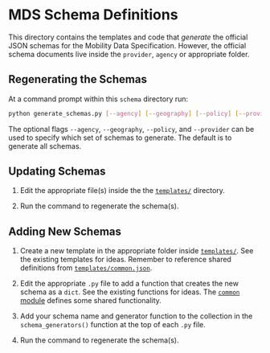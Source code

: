 # MDS Schema Definitions

This directory contains the templates and code that _generate_ the official JSON schemas for the Mobility Data Specification. However, the official schema documents live inside the `provider`, `agency` or appropriate folder.

## Regenerating the Schemas

At a command prompt within this `schema` directory run:

```bash
python generate_schemas.py [--agency] [--geography] [--policy] [--provider]
```

The optional flags `--agency`, `--geography`, `--policy`, and `--provider` can be used to specify which
set of schemas to generate. The default is to generate all schemas.

## Updating Schemas

1. Edit the appropriate file(s) inside the the [`templates/`][templates] directory.

1. Run the command to regenerate the schema(s).

## Adding New Schemas

1. Create a new template in the appropriate folder inside [`templates/`][templates]. See the existing templates for ideas. Remember to reference shared definitions from [`templates/common.json`][common-template].

1. Edit the appropriate `.py` file to add a function that creates the new schema as a `dict`. See the existing functions for ideas. The [`common` module][common-module] defines some shared functionality.

1. Add your schema name and generator function to the collection in the `schema_generators()` function at the top of each `.py` file.

1. Run the command to regenerate the schema(s).

[common-module]: common.py
[common-template]: templates/common.json
[templates]: templates/
